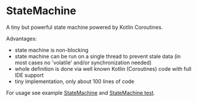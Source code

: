 # StateMachine

A tiny but powerful state machine powered by Kotlin Coroutines.

Advantages:

- state machine is non-blocking
- state machine can be run on a single thread to prevent stale data (in most cases no 'volatile' and/or synchronization needed)
- whole definition is done via well known Kotlin (Coroutines) code with full IDE support
- tiny implementation, only about 100 lines of code

For usage see example [StateMachine](test/StateMachine.kt) and [StateMachine test](test/StateMachineTest.kt).